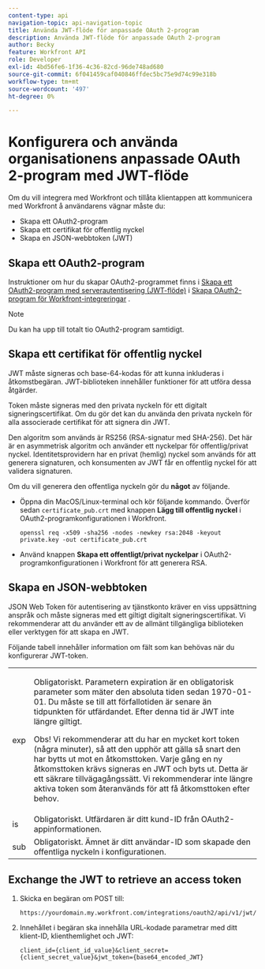```yaml
---
content-type: api
navigation-topic: api-navigation-topic
title: Använda JWT-flöde för anpassade OAuth 2-program
description: Använda JWT-flöde för anpassade OAuth 2-program
author: Becky
feature: Workfront API
role: Developer
exl-id: 4bd56fe6-1f36-4c36-82cd-96de748ad680
source-git-commit: 6f041459caf040846ffdec5bc75e9d74c99e318b
workflow-type: tm+mt
source-wordcount: '497'
ht-degree: 0%

---
```


# Konfigurera och använda organisationens anpassade OAuth 2-program med JWT-flöde

Om du vill integrera med Workfront och tillåta klientappen att kommunicera med Workfront å användarens vägnar måste du:

* Skapa ett OAuth2-program
* Skapa ett certifikat för offentlig nyckel
* Skapa en JSON-webbtoken (JWT)

## Skapa ett OAuth2-program

Instruktioner om hur du skapar OAuth2-programmet finns i [Skapa ett OAuth2-program med serverautentisering (JWT-flöde)](../../administration-and-setup/configure-integrations/create-oauth-application.md#create2) i [Skapa OAuth2-program för Workfront-integreringar](../../administration-and-setup/configure-integrations/create-oauth-application.md) .

>[!NOTE]
>
>Du kan ha upp till totalt tio OAuth2-program samtidigt.

## Skapa ett certifikat för offentlig nyckel

JWT måste signeras och base-64-kodas för att kunna inkluderas i åtkomstbegäran. JWT-biblioteken innehåller funktioner för att utföra dessa åtgärder.

Token måste signeras med den privata nyckeln för ett digitalt signeringscertifikat. Om du gör det kan du använda den privata nyckeln för alla associerade certifikat för att signera din JWT.

Den algoritm som används är RS256 (RSA-signatur med SHA-256). Det här är en asymmetrisk algoritm och använder ett nyckelpar för offentlig/privat nyckel. Identitetsprovidern har en privat (hemlig) nyckel som används för att generera signaturen, och konsumenten av JWT får en offentlig nyckel för att validera signaturen.

Om du vill generera den offentliga nyckeln gör du **något** av följande.

* Öppna din MacOS/Linux-terminal och kör följande kommando. Överför sedan `certificate_pub.crt` med knappen **Lägg till offentlig nyckel** i OAuth2-programkonfigurationen i Workfront.

  <!-- [Copy](javascript:void(0);) -->
  <pre><code>openssl req -x509 -sha256 -nodes -newkey rsa:2048 -keyout private.key -out certificate_pub.crt</code></pre>

* Använd knappen **Skapa ett offentligt/privat nyckelpar** i OAuth2-programkonfigurationen i Workfront för att generera RSA.

## Skapa en JSON-webbtoken

JSON Web Token för autentisering av tjänstkonto kräver en viss uppsättning anspråk och måste signeras med ett giltigt digitalt signeringscertifikat. Vi rekommenderar att du använder ett av de allmänt tillgängliga biblioteken eller verktygen för att skapa en JWT.

Följande tabell innehåller information om fält som kan behövas när du konfigurerar JWT-token.

<table style="table-layout:auto"> 
 <col> 
 <col> 
 <tbody> 
  <tr> 
   <td role="rowheader">exp</td> 
   <td> <p>Obligatoriskt. Parametern expiration är en obligatorisk parameter som mäter den absoluta tiden sedan 1970-01-01. Du måste se till att förfallotiden är senare än tidpunkten för utfärdandet. Efter denna tid är JWT inte längre giltigt. </p> <p>Obs! Vi rekommenderar att du har en mycket kort token (några minuter), så att den upphör att gälla så snart den har bytts ut mot en åtkomsttoken. Varje gång en ny åtkomsttoken krävs signeras en JWT och byts ut. Detta är ett säkrare tillvägagångssätt. Vi rekommenderar inte längre aktiva token som återanvänds för att få åtkomsttoken efter behov.</p> </td> 
  </tr> 
  <tr> 
   <td role="rowheader">is</td> 
   <td>Obligatoriskt. Utfärdaren är ditt kund-ID från OAuth2-appinformationen.</td> 
  </tr> 
  <tr> 
   <td role="rowheader">sub</td> 
   <td>Obligatoriskt. Ämnet är ditt användar-ID som skapade den offentliga nyckeln i konfigurationen.</td> 
  </tr> 
 </tbody> 
</table>

## Exchange the JWT to retrieve an access token

1. Skicka en begäran om POST till:

   <!-- [Copy](javascript:void(0);) -->
   <pre><code>https://yourdomain.my.workfront.com/integrations/oauth2/api/v1/jwt/exchange</code></pre>

1. Innehållet i begäran ska innehålla URL-kodade parametrar med ditt klient-ID, klienthemlighet och JWT:

   <!-- [Copy](javascript:void(0);) -->
   <pre><code>client_id={client_id_value}&client_secret={client_secret_value}&jwt_token={base64_encoded_JWT}</code></pre>

 
